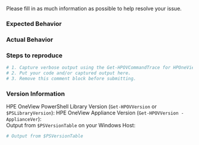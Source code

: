 Please fill in as much information as possible to help resolve your issue.

### Expected Behavior


### Actual Behavior


### Steps to reproduce

```PowerShell
# 1. Capture verbose output using the Get-HPOVCommandTrace for HPOneView.310 or newer, or append the -Verbose switch to your Cmdlet call.
# 2. Put your code and/or captured output here.
# 3. Remove this comment block before submitting.
```

### Version Information
HPE OneView PowerShell Library Version (`Get-HPOVVersion` or `$PSLibraryVersion`):
HPE OneView Appliance Version (`Get-HPOVVersion -ApplianceVer`):  
Output from `$PSVersionTable` on your Windows Host:

```PowerShell
# Output from $PSVersionTable
```
